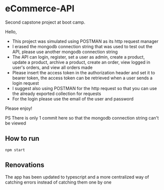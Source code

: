 # eCommerce-API
Second capstone project at boot camp.


Hello,

  - This project was simulated using POSTMAN as its http request manager
  - I erased the mongodb connection string that was used to test out the API, please use another mongodb connection string
  - The API can login, register, set a user as admin, create a product, update a product, archive a product, create an order, view logged in user's orders, and view all orders made
  - Please insert the access token in the authorization header and set it to bearer token, the access token can be retrieved when a user sends a login request
  - I suggest also using POSTMAN for the http request so that you can use the already exported collection for requests
  - For the login please use the email of the user and password
  

  Please enjoy!


PS There is only 1 commit here so that the mongodb connection string can't be viewed

## How to run
`npm start`

## Renovations

The app has been updated to typescript and a more centralized way of catching errors instead of catching them one by one
